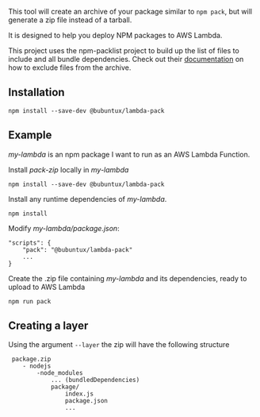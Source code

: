 This tool will create an archive of your package similar to `npm pack`, but will generate a zip file instead of a tarball.

It is designed to help you deploy NPM packages to AWS Lambda.

This project uses the npm-packlist project to build up the list of files to include and all bundle dependencies. Check out their [documentation](https://www.npmjs.com/package/npm-packlist) on how to exclude files from the archive. 

## Installation

`npm install --save-dev @bubuntux/lambda-pack`

## Example

_my-lambda_ is an npm package I want to run as an AWS Lambda Function.

Install _pack-zip_ locally in _my-lambda_
```
npm install --save-dev @bubuntux/lambda-pack
```

Install any runtime dependencies of _my-lambda_.
```
npm install
```

Modify _my-lambda/package.json_:
```
"scripts": {
    "pack": "@bubuntux/lambda-pack"
    ...
}
```

Create the .zip file containing _my-lambda_ and its dependencies, ready to upload to AWS Lambda
```
npm run pack
```

## Creating a layer

Using the argument `--layer` the zip will have the following structure

```
 package.zip 
    - nodejs
        -node_modules
            ... (bundledDependencies)
            package/
                index.js
                package.json
                ...
```
